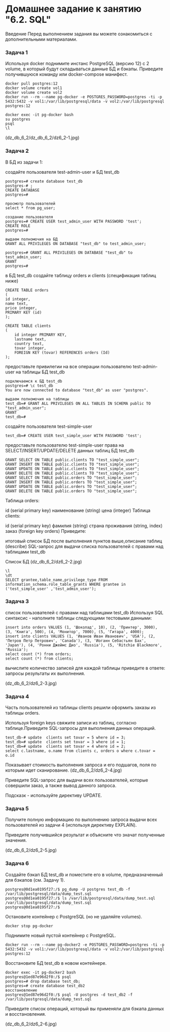 # Домашнее задание к занятию "6.2. SQL"
Введение
Перед выполнением задания вы можете ознакомиться с дополнительными материалами.

### Задача 1
Используя docker поднимите инстанс PostgreSQL (версию 12) c 2 volume, в который будут складываться данные БД и бэкапы.
Приведите получившуюся команду или docker-compose манифест.

	docker pull postgres:12
	docker volume create vol1
	docker volume create vol2
	docker run --rm --name pg-docker -e POSTGRES_PASSWORD=postgres -ti -p 5432:5432 -v vol1:/var/lib/postgresql/data -v vol2:/var/lib/postgresql postgres:12

	docker exec -it pg-docker bash
	su postgres
	psql
	\l

(dz_db_6_2/dz_db_6_2/dz6_2-1.jpg)


### Задача 2
В БД из задачи 1:

создайте пользователя test-admin-user и БД test_db

	postgres=# create database test_db
	postgres-# ;
	CREATE DATABASE
	postgres=#

	просмотр пользователей 
	select * from pg_user;
	
	создание пользователя
	postgres=# CREATE USER test_admin_user WITH PASSWORD 'test';
	CREATE ROLE
	postgres=#
	
	выдаем полномочия на БД
	GRANT ALL PRIVILEGES ON DATABASE "test_db" to test_admin_user;
	
	postgres=# GRANT ALL PRIVILEGES ON DATABASE "test_db" to test_admin_user;
	GRANT
	postgres=#
	
в БД test_db создайте таблицу orders и clients (спeцификация таблиц ниже)

	CREATE TABLE orders 
	(
	id integer, 
	name text, 
	price integer, 
	PRIMARY KEY (id) 
	);
	
	CREATE TABLE clients 
	(
		id integer PRIMARY KEY,
		lastname text,
		country text,
		tovar integer,
		FOREIGN KEY (tovar) REFERENCES orders (Id)
	);

предоставьте привилегии на все операции пользователю test-admin-user на таблицы БД test_db

	подключаемся к БД test_db
	postgres=# \c test_db
	You are now connected to database "test_db" as user "postgres".

	выдаем полномочия на таблицы
	test_db=# GRANT ALL PRIVILEGES ON ALL TABLES IN SCHEMA public TO "test_admin_user";
	GRANT
	test_db=#

создайте пользователя test-simple-user

	test_db=# CREATE USER test_simple_user WITH PASSWORD 'test';

предоставьте пользователю test-simple-user права на SELECT/INSERT/UPDATE/DELETE данных таблиц БД test_db

	GRANT SELECT ON TABLE public.clients TO "test_simple_user";
	GRANT INSERT ON TABLE public.clients TO "test_simple_user";
	GRANT UPDATE ON TABLE public.clients TO "test_simple_user";
	GRANT DELETE ON TABLE public.clients TO "test_simple_user";
	GRANT SELECT ON TABLE public.orders TO "test_simple_user";
	GRANT INSERT ON TABLE public.orders TO "test_simple_user";
	GRANT UPDATE ON TABLE public.orders TO "test_simple_user";
	GRANT DELETE ON TABLE public.orders TO "test_simple_user";


Таблица orders:

id (serial primary key)
наименование (string)
цена (integer)
Таблица clients:

id (serial primary key)
фамилия (string)
страна проживания (string, index)
заказ (foreign key orders)
Приведите:

итоговый список БД после выполнения пунктов выше,описание таблиц (describe)
SQL-запрос для выдачи списка пользователей с правами над таблицами test_db

Список БД
(dz_db_6_2/dz6_2-2.jpg)

	\l
	\dt
	SELECT grantee,table_name,privilege_type FROM information_schema.role_table_grants WHERE grantee in ('test_simple_user' ,'test_admin_user');


### Задача 3
список пользователей с правами над таблицами test_db
Используя SQL синтаксис - наполните таблицы следующими тестовыми данными:

	insert into orders VALUES (1, 'Шоколад', 10), (2, 'Принтер', 3000), (3, 'Книга', 500), (4, 'Монитор', 7000), (5, 'Гитара', 4000);
	insert into clients VALUES (1, 'Иванов Иван Иванович', 'USA'), (2, 'Петров Петр Петрович', 'Canada'), (3, 'Иоганн Себастьян Бах', 'Japan'), (4, 'Ронни Джеймс Дио', 'Russia'), (5, 'Ritchie Blackmore', 'Russia');
	select count (*) from orders;
	select count (*) from clients;

вычислите количество записей для каждой таблицы
приведите в ответе:
запросы
результаты их выполнения.

(dz_db_6_2/dz6_2-3.jpg)

### Задача 4
Часть пользователей из таблицы clients решили оформить заказы из таблицы orders.

Используя foreign keys свяжите записи из таблиц, согласно таблице.Приведите SQL-запросы для выполнения данных операций.

	test_db-# update  clients set tovar = 5 where id = 3;
	test_db=# update  clients set tovar = 3 where id = 1;
	test_db=# update  clients set tovar = 4 where id = 2;
	select c.lastname, o.name from clients c, orders o where c.tovar = o.id

Показывает стоимость выполнения запроса и его подшагов, поля по которым идет сканирование.
(dz_db_6_2/dz6_2-4.jpg)

Приведите SQL-запрос для выдачи всех пользователей, которые совершили заказ, а также вывод данного запроса.

Подсказк - используйте директиву UPDATE.


### Задача 5
Получите полную информацию по выполнению запроса выдачи всех пользователей из задачи 4 (используя директиву EXPLAIN).

Приведите получившийся результат и объясните что значат полученные значения.

(dz_db_6_2/dz6_2-5.jpg)


### Задача 6
Создайте бэкап БД test_db и поместите его в volume, предназначенный для бэкапов (см. Задачу 1).

	postgres@0d1ea0195f27:/$ pg_dump -U postgres test_db -f /var/lib/postgresql/data/dump_test.sql
	postgres@0d1ea0195f27:/$ ls /var/lib/postgresql/data/dump_test.sql
	/var/lib/postgresql/data/dump_test.sql
	postgres@0d1ea0195f27:/$

Остановите контейнер с PostgreSQL (но не удаляйте volumes).

	docker stop pg-docker

Поднимите новый пустой контейнер с PostgreSQL.

	docker run --rm --name pg-docker2 -e POSTGRES_PASSWORD=postgres -ti -p 5432:5432 -v vol1:/var/lib/postgresql/data -v vol2:/var/lib/postgresql postgres:12

Восстановите БД test_db в новом контейнере.

	docker exec -it pg-docker2 bash
	postgres@1ed87e96d2f0:/$ psql
	postgres=# drop database test_db;
	postgres=# create database test_db2
	восстановление
	postgres@1ed87e96d2f0:/$ psql -U postgres -d test_db2 -f /var/lib/postgresql/data/dump_test.sql

Приведите список операций, который вы применяли для бэкапа данных и восстановления.

(dz_db_6_2/dz6_2-6.jpg)
